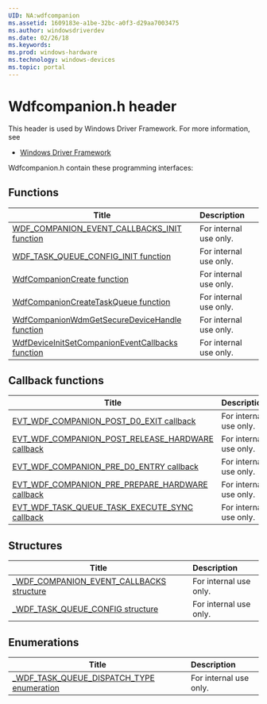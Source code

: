 ```yaml
---
UID: NA:wdfcompanion
ms.assetid: 1609183e-a1be-32bc-a0f3-d29aa7003475
ms.author: windowsdriverdev
ms.date: 02/26/18
ms.keywords: 
ms.prod: windows-hardware
ms.technology: windows-devices
ms.topic: portal
---
```


# Wdfcompanion.h header



This header is used by Windows Driver Framework. For more information, see
- [Windows Driver Framework](../_wdf/index.md)

Wdfcompanion.h contain these programming interfaces:


## Functions

| Title   | Description   |
| ---- |:---- |
| [WDF_COMPANION_EVENT_CALLBACKS_INIT function](nf-wdfcompanion-wdf_companion_event_callbacks_init.md) | For internal use only. |
| [WDF_TASK_QUEUE_CONFIG_INIT function](nf-wdfcompanion-wdf_task_queue_config_init.md) | For internal use only. |
| [WdfCompanionCreate function](nf-wdfcompanion-wdfcompanioncreate.md) | For internal use only. |
| [WdfCompanionCreateTaskQueue function](nf-wdfcompanion-wdfcompanioncreatetaskqueue.md) | For internal use only. |
| [WdfCompanionWdmGetSecureDeviceHandle function](nf-wdfcompanion-wdfcompanionwdmgetsecuredevicehandle.md) | For internal use only. |
| [WdfDeviceInitSetCompanionEventCallbacks function](nf-wdfcompanion-wdfdeviceinitsetcompanioneventcallbacks.md) | For internal use only. |

## Callback functions

| Title   | Description   |
| ---- |:---- |
| [EVT_WDF_COMPANION_POST_D0_EXIT callback](nc-wdfcompanion-evt_wdf_companion_post_d0_exit.md) | For internal use only. |
| [EVT_WDF_COMPANION_POST_RELEASE_HARDWARE callback](nc-wdfcompanion-evt_wdf_companion_post_release_hardware.md) | For internal use only. |
| [EVT_WDF_COMPANION_PRE_D0_ENTRY callback](nc-wdfcompanion-evt_wdf_companion_pre_d0_entry.md) | For internal use only. |
| [EVT_WDF_COMPANION_PRE_PREPARE_HARDWARE callback](nc-wdfcompanion-evt_wdf_companion_pre_prepare_hardware.md) | For internal use only. |
| [EVT_WDF_TASK_QUEUE_TASK_EXECUTE_SYNC callback](nc-wdfcompanion-evt_wdf_task_queue_task_execute_sync.md) | For internal use only. |

## Structures

| Title   | Description   |
| ---- |:---- |
| [_WDF_COMPANION_EVENT_CALLBACKS structure](ns-wdfcompanion-_wdf_companion_event_callbacks.md) | For internal use only. |
| [_WDF_TASK_QUEUE_CONFIG structure](ns-wdfcompanion-_wdf_task_queue_config.md) | For internal use only. |

## Enumerations

| Title   | Description   |
| ---- |:---- |
| [_WDF_TASK_QUEUE_DISPATCH_TYPE enumeration](ne-wdfcompanion-_wdf_task_queue_dispatch_type.md) | For internal use only. |
